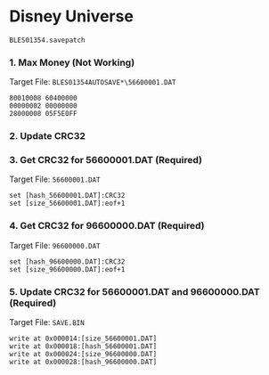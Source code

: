 #  Disney Universe 

`BLES01354.savepatch`

### 1. Max Money (Not Working)

Target File: `BLES01354AUTOSAVE*\56600001.DAT`

```
80010008 60400000
00000002 00000000
28000008 05F5E0FF
```

### 2.  Update CRC32
### 3. Get CRC32 for 56600001.DAT (Required)

Target File: `56600001.DAT`

```
set [hash_56600001.DAT]:CRC32
set [size_56600001.DAT]:eof+1
```

### 4. Get CRC32 for 96600000.DAT (Required)

Target File: `96600000.DAT`

```
set [hash_96600000.DAT]:CRC32
set [size_96600000.DAT]:eof+1
```

### 5. Update CRC32 for 56600001.DAT and 96600000.DAT (Required)

Target File: `SAVE.BIN`

```
write at 0x000014:[size_56600001.DAT]
write at 0x000018:[hash_56600001.DAT]
write at 0x000024:[size_96600000.DAT]
write at 0x000028:[hash_96600000.DAT]
```

